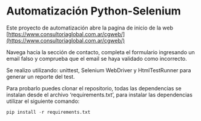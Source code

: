 # Automatización Python-Selenium

Este proyecto de automatización abre la pagina de inicio de la web [https://www.consultoriaglobal.com.ar/cgweb/](https://www.consultoriaglobal.com.ar/cgweb/)

Navega hacia la sección de contacto, completa el formulario ingresando un email falso y comprueba que el email se haya validado como incorrecto.

Se realizo utilizando: unittest, Selenium WebDriver y HtmlTestRunner para generar un reporte del test.

Para probarlo puedes clonar el repositorio, todas las dependencias se instalan desde el archivo ‘requirements.txt’,  para instalar las dependencias utilizar el siguiente comando:

```python
pip install -r requirements.txt
```
